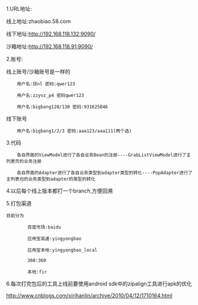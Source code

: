 1.URL地址:

  线上地址:zhaobiao.58.com
  
  线下地址:http://192.168.118.132:9090/
  
  沙箱地址:http://192.168.118.91:9090/
  
2.账号:

  线上账号/沙箱账号是一样的
  
        用户名:琼nl 密码:qwer123
        
        用户名:zzyvz_p4 密码qwer123
        
        用户名:bigbang120/130 密码:931625046
  
  
  线下账号
  
        用户名:bigbang1/2/3 密码:aaa123/aaa111(两个选)
  
  
3.代码

        各自界面的ViewModel进行了各自业务Bean的注册----GrabListViewModel进行了主列表页的业务注册
        
        各自界面的Adapter进行了各自业务类型到adapter类型的转化----PopAdapter进行了主列表也的业务类型到adapter的类型的转化
        
        
4.以后每个线上版本都打一个branch,方便回溯


5.打包渠道

    目前分为
    
            百度市场:baidu
            
            应用宝高速:yingyongbao
            
            应用宝本地:yingyongbao_local
            
            360:360
            
            本地:fir
            
            
            
6.每次打完包后的工具上线前要使用android sdk中的zipalign工具进行apk的优化

http://www.cnblogs.com/xirihanlin/archive/2010/04/12/1710164.html